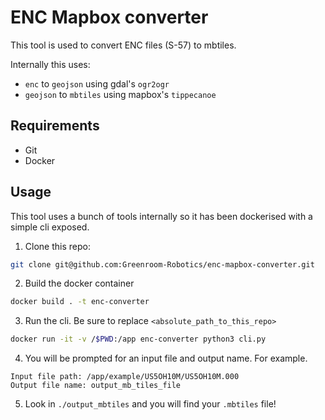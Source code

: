 # ENC Mapbox converter

This tool is used to convert ENC files (S-57) to mbtiles.

Internally this uses:

- `enc` to `geojson` using gdal's `ogr2ogr`
- `geojson` to `mbtiles` using mapbox's `tippecanoe`

## Requirements

- Git
- Docker

## Usage

This tool uses a bunch of tools internally so it has been dockerised with a simple cli exposed.

1. Clone this repo:

```bash
git clone git@github.com:Greenroom-Robotics/enc-mapbox-converter.git
```

2. Build the docker container

```bash
docker build . -t enc-converter
```

3. Run the cli. Be sure to replace `<absolute_path_to_this_repo>`

```bash
docker run -it -v /$PWD:/app enc-converter python3 cli.py
```

4. You will be prompted for an input file and output name. For example.

```
Input file path: /app/example/US5OH10M/US5OH10M.000
Output file name: output_mb_tiles_file

```

5. Look in `./output_mbtiles` and you will find your `.mbtiles` file!
